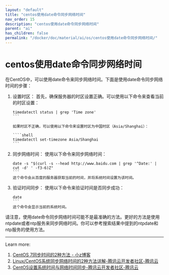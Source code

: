 ```yaml
---
layout: "default"
title: "centos使用date命令同步网络时间"
nav_order: 15
description: "centos使用date命令同步网络时间"
parent: "ai"
has_children: false
permalink: "/docker/doc/material/ai/os/centos使用date命令同步网络时间/"
---
```


# centos使用date命令同步网络时间

在CentOS中，可以使用date命令来同步网络时间。下面是使用date命令同步网络时间的步骤：

1. 设置时区：
   首先，确保服务器的时区设置正确。可以使用以下命令来查看当前的时区设置：

   ````shell
   timedatectl status | grep 'Time zone'
   ```

   如果时区不正确，可以使用以下命令来设置时区为中国时区（Asia/Shanghai）：

   ````shell
   timedatectl set-timezone Asia/Shanghai
   ```

2. 同步网络时间：
   使用以下命令来同步网络时间：

   ````shell
   date -s "$(curl -s --head http://www.baidu.com | grep '^Date:' | cut -d' ' -f3-6)Z"
   ```
   这个命令会从百度的服务器获取当前的时间，并将系统时间设置为该时间。

3. 验证时间同步：
   使用以下命令来验证时间是否同步成功：

   ````shell
   date
   ```
   这个命令会显示当前的系统时间。

请注意，使用date命令同步网络时间可能不是最准确的方法。更好的方法是使用ntpdate或者ntp服务来同步网络时间。你可以参考搜索结果中提到的ntpdate和ntp服务的使用方法。

---
Learn more:

1. [CentOS 7同步时间的2种方法 - 小z博客](https://blog.xiaoz.org/archives/12989)
2. [Linux/CentOS系统同步网络时间的2种方法详解-腾讯云开发者社区-腾讯云](https://cloud.tencent.com/developer/article/1721411)
3. [CentOS设置系统时间与网络时间同步-腾讯云开发者社区-腾讯云](https://cloud.tencent.com/developer/article/1795159)
